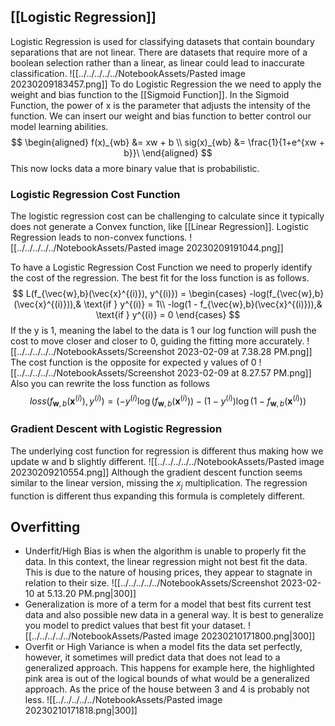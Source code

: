 
## [[Logistic Regression]]
Logistic Regression is used for classifying datasets that contain boundary separations that are not linear. There are datasets that require more of a boolean selection rather than a linear, as linear could lead to inaccurate classification.
![[../../../../../NotebookAssets/Pasted image 20230209183457.png]]
To do Logistic Regression the we need to apply the weight and bias function to the [[Sigmoid Function]]. In the Sigmoid Function, the power of x is the parameter that adjusts the intensity of the function. We can insert our weight and bias function to better control our model learning abilities.
$$
\begin{aligned}
f(x)_{wb} &= xw + b \\
sig(x)_{wb} &= \frac{1}{1+e^{xw + b}}\
\end{aligned}
$$
This now locks data a more binary value that is probabilistic.

### Logistic Regression Cost Function
The logistic regression cost can be challenging to calculate since it typically does not generate a Convex function, like [[Linear Regression]]. Logistic Regression leads to non-convex functions.
![[../../../../../NotebookAssets/Pasted image 20230209191044.png]]

To have a Logistic Regression Cost Function we need to properly identify the cost of the regression. The best fit for the loss function is as follows.
$$
L(f_{\vec{w},b}(\vec{x}^{(i)}), y^{(i)}) = \begin{cases}
    -log(f_{\vec{w},b}(\vec{x}^{(i)})),& \text{if } y^{(i)} = 1\\
    -log(1 - f_{\vec{w},b}(\vec{x}^{(i)})),& \text{if } y^{(i)} = 0
\end{cases}
$$
If the y is 1, meaning the label to the data is 1 our log function will push the cost to move closer and closer to 0, guiding the fitting more accurately.
![[../../../../../NotebookAssets/Screenshot 2023-02-09 at 7.38.28 PM.png]]
The cost function is the opposite for expected y values of 0
![[../../../../../NotebookAssets/Screenshot 2023-02-09 at 8.27.57 PM.png]]
Also you can rewrite the loss function as follows
$$loss(f_{\mathbf{w},b}(\mathbf{x}^{(i)}), y^{(i)}) = (-y^{(i)} \log\left(f_{\mathbf{w},b}\left( \mathbf{x}^{(i)} \right) \right) - \left( 1 - y^{(i)}\right) \log \left( 1 - f_{\mathbf{w},b}\left( \mathbf{x}^{(i)} \right) \right)$$
### Gradient Descent with Logistic Regression 
The underlying cost function for regression is different thus making how we update w and b slightly different.
![[../../../../../NotebookAssets/Pasted image 20230209210554.png]]
Although the gradient descent function seems similar to the linear version, missing the $x_j$ multiplication. The regression function is different thus expanding this formula is completely different.

## Overfitting

* Underfit/High Bias is when the algorithm is unable to properly fit the data. In this context, the linear regression might not best fit the data. This is due to the nature of housing prices, they appear to stagnate in relation to their size. 
![[../../../../../NotebookAssets/Screenshot 2023-02-10 at 5.13.20 PM.png|300]]
* Generalization is more of a term for a model that best fits current test data and also possible new data in a general way. It is best to generalize you model to predict values that best fit your dataset.
![[../../../../../NotebookAssets/Pasted image 20230210171800.png|300]]
* Overfit or High Variance is when a model fits the data set perfectly, however, it sometimes will predict data that does not lead to a generalized approach. This happens for example here, the highlighted pink area is out of the logical bounds of what would be a generalized approach. As the price of the house between 3 and 4 is probably not less.
![[../../../../../NotebookAssets/Pasted image 20230210171818.png|300]]

